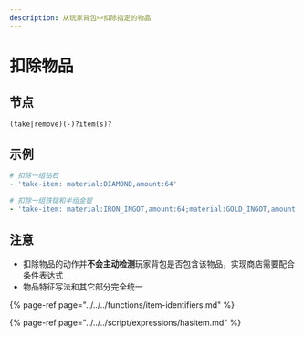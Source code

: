 ```yaml
---
description: 从玩家背包中扣除指定的物品
---
```


# 扣除物品

## 节点

```text
(take|remove)(-)?item(s)?
```

## 示例

```yaml
# 扣除一组钻石
- 'take-item: material:DIAMOND,amount:64'
```

```yaml
# 扣除一组铁锭和半组金锭
- 'take-item: material:IRON_INGOT,amount:64;material:GOLD_INGOT,amount:32'
```

## 注意

* 扣除物品的动作并**不会主动检测**玩家背包是否包含该物品，实现商店需要配合条件表达式
* 物品特征写法和其它部分完全统一

{% page-ref page="../../../functions/item-identifiers.md" %}

{% page-ref page="../../../script/expressions/hasitem.md" %}

